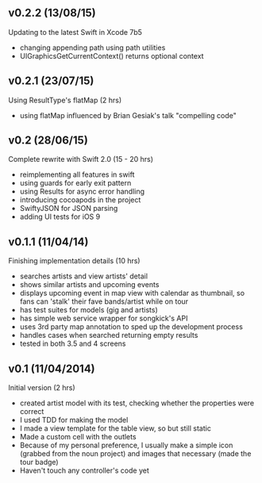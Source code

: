 ## v0.2.2 (13/08/15)

Updating to the latest Swift in Xcode 7b5

* changing appending path using path utilities
* UIGraphicsGetCurrentContext() returns optional context

## v0.2.1 (23/07/15)

Using ResultType's flatMap (2 hrs)

* using flatMap influenced by Brian Gesiak's talk "compelling code"

## v0.2 (28/06/15)

Complete rewrite with Swift 2.0 (15 - 20 hrs)

* reimplementing all features in swift
* using guards for early exit pattern
* using Results for async error handling
* introducing cocoapods in the project
* SwiftyJSON for JSON parsing
* adding UI tests for iOS 9


## v0.1.1 (11/04/14)

Finishing implementation details (10 hrs)

* searches artists and view artists' detail
* shows similar artists and upcoming events
* displays upcoming event in map view with calendar as thumbnail, so fans can 'stalk' their fave bands/artist while on tour
* has test suites for models (gig and artists)
* has simple web service wrapper for songkick's API
* uses 3rd party map annotation to sped up the development process
* handles cases when searched returning empty results
* tested in both 3.5 and 4 screens

## v0.1 (11/04/2014)

Initial version (2 hrs)

* created artist model with its test, checking whether the properties were correct
* I used TDD for making the model
* I made a view template for the table view, so but still static
* Made a custom cell with the outlets
* Because of my personal preference, I usually make a simple icon (grabbed from the noun project) and images that necessary (made the tour badge)
* Haven't touch any controller's code yet
